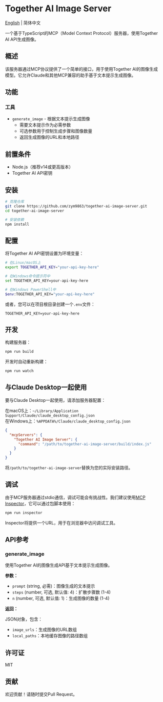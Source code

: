 # Together AI Image Server

[English](README.md) | 简体中文

一个基于TypeScript的MCP（Model Context Protocol）服务器，使用Together AI API生成图像。

## 概述

该服务器通过MCP协议提供了一个简单的接口，用于使用Together AI的图像生成模型。它允许Claude和其他MCP兼容的助手基于文本提示生成图像。

## 功能

### 工具

- `generate_image` - 根据文本提示生成图像
  - 需要文本提示作为必需参数
  - 可选参数用于控制生成步骤和图像数量
  - 返回生成图像的URL和本地路径

## 前置条件

- Node.js（推荐v14或更高版本）
- Together AI API密钥

## 安装

```bash
# 克隆仓库
git clone https://github.com/zym9863/together-ai-image-server.git
cd together-ai-image-server

# 安装依赖
npm install
```

## 配置

将Together AI API密钥设置为环境变量：

```bash
# 在Linux/macOS上
export TOGETHER_API_KEY="your-api-key-here"

# 在Windows命令提示符中
set TOGETHER_API_KEY=your-api-key-here

# 在Windows PowerShell中
$env:TOGETHER_API_KEY="your-api-key-here"
```

或者，您可以在项目根目录创建一个`.env`文件：

```
TOGETHER_API_KEY=your-api-key-here
```

## 开发

构建服务器：

```bash
npm run build
```

开发时自动重新构建：

```bash
npm run watch
```

## 与Claude Desktop一起使用

要与Claude Desktop一起使用，请添加服务器配置：

在macOS上：`~/Library/Application Support/Claude/claude_desktop_config.json`  
在Windows上：`%APPDATA%/Claude/claude_desktop_config.json`

```json
{
  "mcpServers": {
    "Together AI Image Server": {
      "command": "/path/to/together-ai-image-server/build/index.js"
    }
  }
}
```

将`/path/to/together-ai-image-server`替换为您的实际安装路径。

## 调试

由于MCP服务器通过stdio通信，调试可能会有挑战性。我们建议使用[MCP Inspector](https://github.com/modelcontextprotocol/inspector)，它可以通过包脚本使用：

```bash
npm run inspector
```

Inspector将提供一个URL，用于在浏览器中访问调试工具。

## API参考

### generate_image

使用Together AI的图像生成API基于文本提示生成图像。

**参数：**

- `prompt` (string, 必需)：图像生成的文本提示
- `steps` (number, 可选, 默认值: 4)：扩散步骤数 (1-4)
- `n` (number, 可选, 默认值: 1)：生成图像的数量 (1-4)

**返回：**

JSON对象，包含：
- `image_urls`：生成图像的URL数组
- `local_paths`：本地缓存图像的路径数组

## 许可证

MIT

## 贡献

欢迎贡献！请随时提交Pull Request。